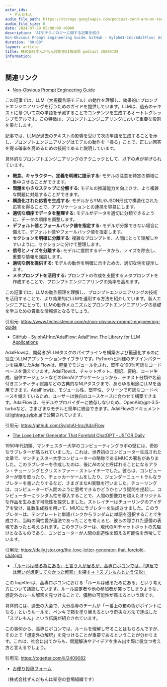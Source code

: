 ```yaml
---
actor_ids:
  - ずんだもん
audio_file_path: https://storage.googleapis.com/podcast-zund-arm-on-tech/audio/株式会社ずんだもん技術室AI放送局_podcast_20240729.mp3
audio_file_size: 0
date: 2024-07-29 05:00:00 +0900
description: 'AIやテクノロジーに関する記事を紹介  
Non-Obvious Prompt Engineering Guide、GitHub - SylphAI-Inc/AdalFlow: AdalFlow: The Library for LLM Applications、The Love Letter Generator That Foretold ChatGPT - JSTOR Daily、「ルールは破る為にある」と言う人が居るが、高専ロボコンでは、『違反では無いが想定してなかった解釈』を探す→「スプレもんという伝説」'
duration: "00:00"
layout: article
title: 株式会社ずんだもん技術室AI放送局 podcast 20240729
information: 
---
```


## 関連リンク


- [Non-Obvious Prompt Engineering Guide](https://www.techsistence.com/p/non-obvious-prompt-engineering-guide)  



この記事では、LLM（大規模言語モデル）の動作を理解し、効果的にプロンプトエンジニアリングを行うためのガイドを提供しています。LLMは、過去のテキストに基づいて次の単語を予測することでコンテンツを生成するオートレグレッシブモデルです。この特徴は、プロンプトエンジニアリングにおいて重要な役割を果たします。

記事では、LLMが過去のテキストの影響を受けて次の単語を生成することを示し、プロンプトエンジニアリングはモデルの動作を「操る」ことで、正しい回答を得る確率を高めるための技術であると説明しています。

具体的なプロンプトエンジニアリングのテクニックとして、以下の点が挙げられています。

- **概念、キャラクター、定義を明確に提示する:** モデルの注意を特定の領域に集中させることができます。
- **問題を小さなステップに分解する:** モデルの推論能力を向上させ、より複雑な問題に対処することができます。
- **構造化された応答を生成する:** モデルからYMLやJSON形式で構造化された応答を得ることで、アプリケーションとの連携を容易にします。
- **適切な順序でデータを整理する:** モデルがデータを適切に分類できるように、データの順序を調整します。
- **デフォルト値とフォールバック値を指定する:** モデルが分類できない場合に備えて、デフォルト値やフォールバック値を指定します。
- **セクションを明確に分離する:** 複雑なプロンプトを、人間にとって理解しやすいように、セクションに分けて整理します。
- **信号とノイズを分離する:** モデルに提供するデータから、ノイズを除去し、重要な情報を強調します。
- **適切な例を提供する:** モデルの動作を明確に示すための、適切な例を提示します。
- **メタプロンプトを活用する:** プロンプトの作成を支援するメタプロンプトを作成することで、プロンプトエンジニアリングの効率を高めます。

この記事では、LLMの動作原理を理解し、プロンプトエンジニアリングの技術を活用することで、より効果的にLLMを運用する方法を紹介しています。新人エンジニアにとって、LLMの動作メカニズムとプロンプトエンジニアリングの基礎を学ぶための貴重な情報源となるでしょう。 


引用元: https://www.techsistence.com/p/non-obvious-prompt-engineering-guide


- [GitHub - SylphAI-Inc/AdalFlow: AdalFlow: The Library for LLM Applications](https://github.com/SylphAI-Inc/AdalFlow)  


AdalFlowは、開発者がLLMタスクのパイプラインを構築および最適化するのに役立つLLMアプリケーションライブラリです。PyTorchと同様のデザインパターンを採用したAdalFlowは、軽量でモジュール化され、堅牢な100％可読なコードベースを備えています。AdalFlowは、チャットボット、翻訳、要約、コード生成、自律エージェントなどのGenAIアプリケーションから、テキスト分類や名前付きエンティティ認識などの古典的なNLPタスクまで、あらゆる用途にLLMを活用できます。AdalFlowは、モジュール性、堅牢性、クリーンで可読なコードベースを備えているため、ユーザーは独自のユースケースに合わせて構築できます。AdalFlowは、モデルやプロバイダーに依存しないため、OpenAIのgpt-3.5-turboなど、さまざまなモデルと簡単に統合できます。AdalFlowのドキュメントは[lightrag.sylph.ai](https://lightrag.sylph.ai/)で公開されています。

引用元: https://github.com/SylphAI-Inc/AdalFlow


- [The Love Letter Generator That Foretold ChatGPT - JSTOR Daily](https://daily.jstor.org/the-love-letter-generator-that-foretold-chatgpt/)  


1950年代初頭、マンチェスター大学のコンピューティングラボの壁には、奇妙なラブレターが貼られていました。これは、世界初のコンピューター生成された文章で、マンチェスター大学コンピューターの略称であるMUCの署名がありました。このラブレターを作成したのは、後にAIの父と呼ばれることになるアラン・チューリングとクリストファー・ストレイチーでした。彼らは、コンピューターが歌を歌ったり、チェッカーゲームをしたり、ジェンダーニュートラルなラブレターを書いたりするなど、さまざまなAI実験を行いました。チューリングは、コンピューターが人間のように思考できるかどうかという疑問を提起し、コンピューターにランダム性を導入することで、人間の想像力を超えたオリジナルな作品を生み出す可能性を探求しました。ストレイチーはチューリングのアイデアを受け、乱数生成器を用いて、MUCにラブレターを生成させました。このラブレターは、テンプレートと単語バンクからランダムに単語を選択することで生成され、当時の同性愛が違法であったことを考えると、彼らの隠された感情の表現であったと考えられます。このラブレターは、現代のAIチャットボットの先駆けとなるものであり、コンピューターが人間の創造性を超える可能性を示唆しています。 


引用元: https://daily.jstor.org/the-love-letter-generator-that-foretold-chatgpt/


- [「ルールは破る為にある」と言う人が居るが、高専ロボコンでは、『違反では無いが想定してなかった解釈』を探す→「スプレもんという伝説」](https://togetter.com/li/2409082)  


このTogetterは、高専ロボコンにおける「ルールは破るためにある」という考え方について議論しています。ルール設定者や他の参加者が笑ってしまうような、想定外のルール解釈を見つけることで、優勝の可能性が高まるという話です。

具体的には、過去の大会で、大分高専のチームが「一番上の箱の色がポイントになる」というルールを、ペンキで箱を塗り替えるという奇抜な方法で達成した「スプレもん」という伝説が紹介されています。

この事例から、高専ロボコンでは、ルールを理解し守ることはもちろんですが、その上で「想定外の解釈」を見つけることが重要であるということが分かります。これは、社会に出てからも、問題解決やアイデアを生み出す際に役立つ考え方と言えるでしょう。 


引用元: https://togetter.com/li/2409082



- [お便り投稿フォーム](https://forms.gle/ffg4JTfqdiqK62qf9)

（株式会社ずんだもんは架空の登場組織です）
